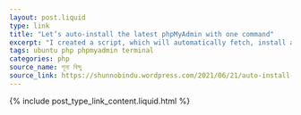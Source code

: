```yaml
---
layout: post.liquid
type: link
title: "Let’s auto-install the latest phpMyAdmin with one command"
excerpt: "I created a script, which will automatically fetch, install and configure the phpMyAdmin to your Ubuntu machine."
tags: ubuntu php phpmyadmin terminal
categories: php
source_name: শূন্য বিন্দু
source_link: https://shunnobindu.wordpress.com/2021/06/21/auto-install-the-latest-phpmyadmin/
---
```


{% include post_type_link_content.liquid.html %}